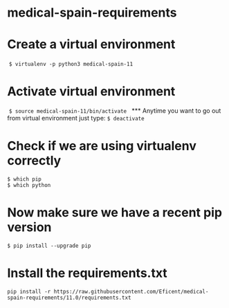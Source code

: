 # medical-spain-requirements

# Create a virtual environment
  `$ virtualenv -p python3 medical-spain-11`

# Activate virtual environment
  `$ source medical-spain-11/bin/activate`
  
*** Anytime you want to go out from virtual environment just type:
 `$ deactivate`

# Check if we are using virtualenv correctly
`$ which pip`	
`$ which python`

# Now make sure we have a recent pip version
`$ pip install --upgrade pip`

# Install the requirements.txt
`pip install -r https://raw.githubusercontent.com/Eficent/medical-spain-requirements/11.0/requirements.txt`

